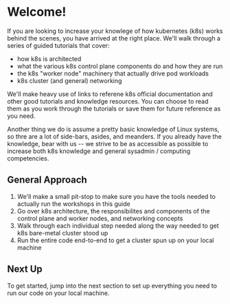 # Welcome!

If you are looking to increase your knowlege of how kubernetes (k8s) works behind the scenes, you have arrived at the right place. We'll walk through a series of guided tutorials that cover:

* how k8s is architected
* what the various k8s control plane components do and how they are run
* the k8s "worker node" machinery that actually drive pod workloads
* k8s cluster (and general) networking

We'll make heavy use of links to referene k8s official documentation and other good tutorials and knowledge resources. You can choose to read them as you work through the tutorials or save them for future reference as you need.

Another thing we do is assume a pretty basic knowledge of Linux systems, so thre are a lot of side-bars, asides, and meanders. If you already have the knowledge, bear with us -- we strive to be as accessible as possible to increase both k8s knowledge and general sysadmin / computing competencies.

## General Approach

1. We'll make a small pit-stop to make sure you have the tools needed to actually run the workshops in this guide
2. Go over k8s architecture, the responsibilites and components of the control plane and worker nodes, and networking concepts
3. Walk through each individual step needed along the way needed to get k8s bare-metal cluster stood up
4. Run the entire code end-to-end to get a cluster spun up on your local machine

## Next Up

To get started, jump into the next section to set up everything you need to run our code on your local machine.
